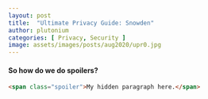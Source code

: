 ```yaml
---
layout: post
title:  "Ultimate Privacy Guide: Snowden"
author: plutonium
categories: [ Privacy, Security ]
image: assets/images/posts/aug2020/upr0.jpg
---
```





#### So how do we do spoilers?

```html
<span class="spoiler">My hidden paragraph here.</span>
```
